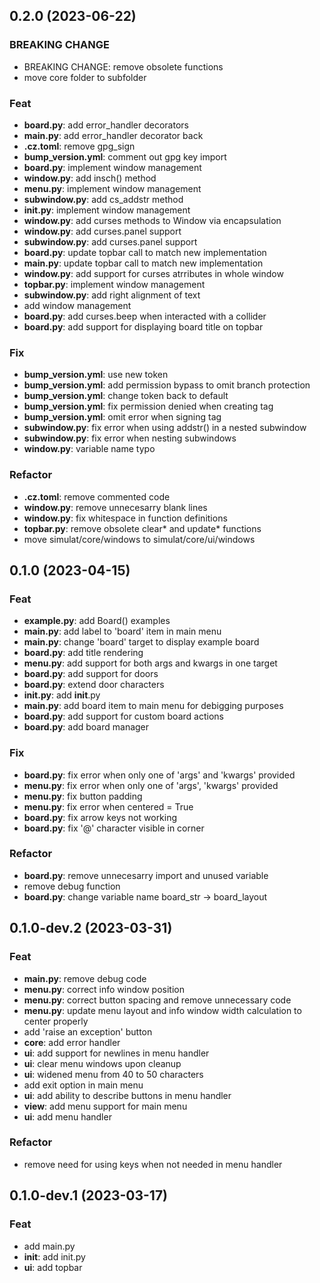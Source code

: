 ## 0.2.0 (2023-06-22)

### BREAKING CHANGE

- BREAKING CHANGE: remove obsolete functions
- move core folder to subfolder

### Feat

- **board.py**: add error_handler decorators
- **main.py**: add error_handler decorator back
- **.cz.toml**: remove gpg_sign
- **bump_version.yml**: comment out gpg key import
- **board.py**: implement window management
- **window.py**: add insch() method
- **menu.py**: implement window management
- **subwindow.py**: add cs_addstr method
- **init.py**: implement window management
- **window.py**: add curses methods to Window via encapsulation
- **window.py**: add curses.panel support
- **subwindow.py**: add curses.panel support
- **board.py**: update topbar call to match new implementation
- **main.py**: update topbar call to match new implementation
- **window.py**: add support for curses atrributes in whole window
- **topbar.py**: implement window management
- **subwindow.py**: add right alignment of text
- add window management
- **board.py**: add curses.beep when interacted with a collider
- **board.py**: add support for displaying board title on topbar

### Fix

- **bump_version.yml**: use new token
- **bump_version.yml**: add permission bypass to omit branch protection
- **bump_version.yml**: change token back to default
- **bump_version.yml**: fix permission denied when creating tag
- **bump_version.yml**: omit error when signing tag
- **subwindow.py**: fix error when using addstr() in a nested subwindow
- **subwindow.py**: fix error when nesting subwindows
- **window.py**: variable name typo

### Refactor

- **.cz.toml**: remove commented code
- **window.py**: remove unnecesarry blank lines
- **window.py**: fix whitespace in function definitions
- **topbar.py**: remove obsolete clear* and update* functions
- move simulat/core/windows to simulat/core/ui/windows

## 0.1.0 (2023-04-15)

### Feat

- **example.py**: add Board() examples
- **main.py**: add label to 'board' item in main menu
- **main.py**: change 'board' target to display example board
- **board.py**: add title rendering
- **menu.py**: add support for both args and kwargs in one target
- **board.py**: add support for doors
- **board.py**: extend door characters
- **__init__.py**: add __init__.py
- **main.py**: add board item to main menu for debigging purposes
- **board.py**: add support for custom board actions
- **board.py**: add board manager

### Fix

- **board.py**: fix error when only one of 'args' and 'kwargs' provided
- **menu.py**: fix error when only one of 'args', 'kwargs' provided
- **menu.py**: fix button padding
- **menu.py**: fix error when centered = True
- **board.py**: fix arrow keys not working
- **board.py**: fix '@' character visible in corner

### Refactor

- **board.py**: remove unnecesarry import and unused variable
- remove debug function
- **board.py**: change variable name board_str -> board_layout

## 0.1.0-dev.2 (2023-03-31)

### Feat

- **main.py**: remove debug code
- **menu.py**: correct info window position
- **menu.py**: correct button spacing and remove unnecessary code
- **menu.py**: update menu layout and info window width calculation to center properly
- add 'raise an  exception' button
- **core**: add error handler
- **ui**: add support for newlines in menu handler
- **ui**: clear menu windows upon cleanup
- **ui**: widened menu from 40 to 50 characters
- add exit option in main menu
- **ui**: add ability to describe buttons in menu handler
- **view**: add menu support for main menu
- **ui**: add menu handler

### Refactor

- remove need for using keys when not needed in menu handler

## 0.1.0-dev.1 (2023-03-17)

### Feat

- add main.py
- **init**: add init.py
- **ui**: add topbar
